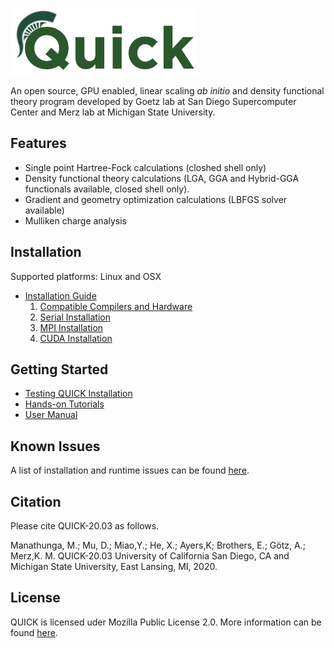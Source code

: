 ![QUICK logo](./tools/logo.png)

An open source, GPU enabled, linear scaling *ab initio* and density functional
theory program developed by Goetz lab at San Diego Supercomputer Center and Merz
lab at Michigan State University.

Features
--------
* Single point Hartree-Fock calculations (closhed shell only) 
* Density functional theory calculations (LGA, GGA and Hybrid-GGA functionals available, closed shell only).
* Gradient and geometry optimization calculations (LBFGS solver available)
* Mulliken charge analysis

Installation
------------
Supported platforms: Linux and OSX

* [Installation Guide](https://quick-docs.readthedocs.io/en/latest/installation-guide.html#installation-guide)
   1. [Compatible Compilers and Hardware](https://quick-docs.readthedocs.io/en/latest/installation-guide.html#compatible-compilers-and-hardware)
   2. [Serial Installation](https://quick-docs.readthedocs.io/en/latest/installation-guide.html#serial-installation)
   3. [MPI Installation](https://quick-docs.readthedocs.io/en/latest/installation-guide.html#mpi-installation)
   4. [CUDA Installation](https://quick-docs.readthedocs.io/en/latest/installation-guide.html#cuda-version-installation)

Getting Started
---------------
* [Testing QUICK Installation](https://quick-docs.readthedocs.io/en/latest/installation-guide.html#environment-variables-and-testing)
* [Hands-on Tutorials](https://quick-docs.readthedocs.io/en/latest/hands-on-tutorials.html)
* [User Manual](https://quick-docs.readthedocs.io/en/latest/user-manual.html)

Known Issues
------------
A list of installation and runtime issues can be found [here](https://quick-docs.readthedocs.io/en/latest/known-issues.html#known-issues-of-current-version).

Citation
--------
Please cite QUICK-20.03 as follows.

Manathunga, M.; Mu, D.; Miao,Y.; He, X.; Ayers,K; Brothers, E.; Götz, A.;
Merz,K. M. QUICK-20.03 University of California San Diego, CA and Michigan State
University, East Lansing, MI, 2020.

License
-------
QUICK is licensed uder Mozilla Public License 2.0. More information can be found [here](https://quick-docs.readthedocs.io/en/latest/license.html#mozilla-public-license-version-2-0).

